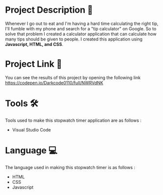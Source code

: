 # Project Description :bread:
Whenever I go out to eat and I'm having a hard time calculating the right tip, I'll fumble with my phone and search for a "tip calculator" on Google. So to solve that problem I created a calculator application that can calculate how many tips should be given to people. I created this application using __Javascript, HTML, and CSS__.

# Project Link :link:
You can see the results of this project by opening the following link https://codepen.io/Darkcode0110/full/NWRVdNK

# Tools :hammer_and_wrench:
Tools used to make this stopwatch timer application are as follows :
* Visual Studio Code

# Language :computer:
The language used in making this stopwatch timer is as follows :
* HTML
* CSS
* Javascript
